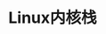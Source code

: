 ---
title: "Linux内核栈"
menu:
  main:
      identifier: "linux"
      name: "Linux内核栈"
      weight: 10
      params:
          icon: linux
---